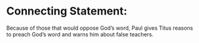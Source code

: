 # Connecting Statement:

Because of those that would oppose God’s word, Paul gives Titus reasons to preach God’s word and warns him about false teachers.